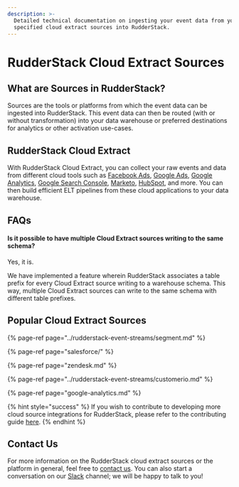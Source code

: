 ```yaml
---
description: >-
  Detailed technical documentation on ingesting your event data from your
  specified cloud extract sources into RudderStack.
---
```


# RudderStack Cloud Extract Sources

## What are Sources in RudderStack?

Sources are the tools or platforms from which the event data can be ingested into RudderStack. This event data can then be routed \(with or without transformation\) into your data warehouse or preferred destinations for analytics or other activation use-cases.

## RudderStack Cloud Extract

With RudderStack Cloud Extract, you can collect your raw events and data from different cloud tools such as [Facebook Ads](https://www.facebook.com/business/ads), [Google Ads](https://ads.google.com/), [Google Analytics](https://analytics.google.com/), [Google Search Console](https://search.google.com/search-console/welcome), [Marketo](https://www.marketo.com/), [HubSpot](https://www.hubspot.com/), and more. You can then build efficient ELT pipelines from these cloud applications to your data warehouse.

## FAQs

#### Is it possible to have multiple Cloud Extract sources writing to the same schema?

Yes, it is. 

We have implemented a feature wherein RudderStack associates a table prefix for every Cloud Extract source writing to a warehouse schema. This way, multiple Cloud Extract sources can write to the same schema with different table prefixes.

## Popular Cloud Extract Sources

{% page-ref page="../rudderstack-event-streams/segment.md" %}

{% page-ref page="salesforce/" %}

{% page-ref page="zendesk.md" %}

{% page-ref page="../rudderstack-event-streams/customerio.md" %}

{% page-ref page="google-analytics.md" %}

{% hint style="success" %}
If you wish to contribute to developing more cloud source integrations for RudderStack, please refer to the contributing guide [here](https://github.com/rudderlabs/rudder-server/blob/master/CONTRIBUTING.md).
{% endhint %}

## Contact Us

For more information on the RudderStack cloud extract sources or the platform in general, feel free to [contact us](mailto:%20contact@rudderstack.com). You can also start a conversation on our [Slack](https://resources.rudderstack.com/join-rudderstack-slack) channel; we will be happy to talk to you!

